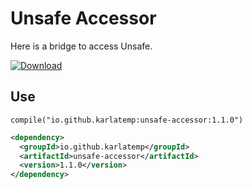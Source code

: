 # Unsafe Accessor

Here is a bridge to access Unsafe.

[ ![Download](https://api.bintray.com/packages/karlatemp/unsafe-accessor/unsafe-accessor/images/download.svg?) ](https://bintray.com/karlatemp/unsafe-accessor/unsafe-accessor/)

## Use

`compile("io.github.karlatemp:unsafe-accessor:1.1.0")`

```xml
<dependency>
  <groupId>io.github.karlatemp</groupId>
  <artifactId>unsafe-accessor</artifactId>
  <version>1.1.0</version>
</dependency>
```
